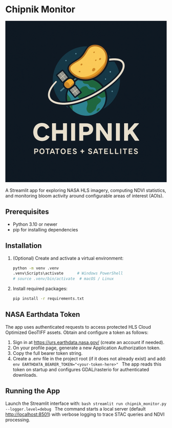 # Chipnik Monitor

![](media/logo.png)


A Streamlit app for exploring NASA HLS imagery, computing NDVI statistics, and monitoring bloom activity around configurable areas of interest (AOIs).

## Prerequisites
- Python 3.10 or newer
- pip for installing dependencies

## Installation
1. (Optional) Create and activate a virtual environment:
   ```bash
   python -m venv .venv
   .venv\Scripts\activate      # Windows PowerShell
   # source .venv/bin/activate  # macOS / Linux
   ```
2. Install required packages:
   ```bash
   pip install -r requirements.txt
   ```

## NASA Earthdata Token
The app uses authenticated requests to access protected HLS Cloud Optimized GeoTIFF assets. Obtain and configure a token as follows:
1. Sign in at <https://urs.earthdata.nasa.gov/> (create an account if needed).
2. On your profile page, generate a new Application Authorization token.
3. Copy the full bearer token string.
4. Create a .env file in the project root (if it does not already exist) and add:
   `env
   EARTHDATA_BEARER_TOKEN="<your-token-here>"
   `
   The app reads this token on startup and configures GDAL/rasterio for authenticated downloads.

## Running the App
Launch the Streamlit interface with:
`bash
streamlit run chipnik_monitor.py --logger.level=debug
`
The command starts a local server (default <http://localhost:8501>) with verbose logging to trace STAC queries and NDVI processing.


